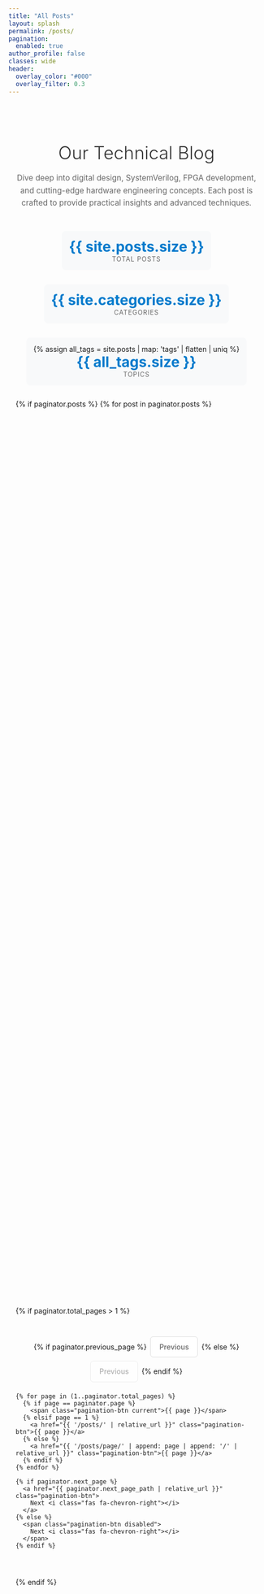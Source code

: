 ```yaml
---
title: "All Posts"
layout: splash
permalink: /posts/
pagination: 
  enabled: true
author_profile: false
classes: wide
header:
  overlay_color: "#000"
  overlay_filter: 0.3
---
```


<style>
/* Modern posts grid styling */
.posts-container {
  max-width: 1200px;
  margin: 0 auto;
  padding: 2em 1em;
}

.posts-header {
  text-align: center;
  margin-bottom: 3em;
}

.posts-header h1 {
  font-size: 2.5em;
  color: #333;
  margin-bottom: 0.5em;
  font-weight: 300;
}

.posts-header p {
  font-size: 1.1em;
  color: #666;
  max-width: 600px;
  margin: 0 auto;
  line-height: 1.6;
}

.posts-stats {
  display: flex;
  justify-content: center;
  gap: 2em;
  margin: 2em 0;
  flex-wrap: wrap;
}

.stat-item {
  text-align: center;
  padding: 1em;
  background: #f8f9fa;
  border-radius: 8px;
  min-width: 120px;
}

.stat-number {
  font-size: 2em;
  font-weight: bold;
  color: #007acc;
  display: block;
}

.stat-label {
  font-size: 0.9em;
  color: #666;
  text-transform: uppercase;
  letter-spacing: 1px;
}

.posts-grid {
  display: grid;
  grid-template-columns: repeat(auto-fit, minmax(350px, 1fr));
  gap: 2em;
  margin: 2em 0;
}

.post-card {
  background: #fff;
  border-radius: 12px;
  box-shadow: 0 4px 15px rgba(0,0,0,0.1);
  overflow: hidden;
  transition: transform 0.3s ease, box-shadow 0.3s ease;
  display: flex;
  flex-direction: column;
  height: 100%;
}

.post-card:hover {
  transform: translateY(-5px);
  box-shadow: 0 8px 25px rgba(0,0,0,0.15);
}

.post-image {
  position: relative;
  height: 200px;
  background: linear-gradient(135deg, #667eea 0%, #764ba2 100%);
  overflow: hidden;
}

.post-image img {
  width: 100%;
  height: 100%;
  object-fit: cover;
  transition: transform 0.3s ease;
}

.post-card:hover .post-image img {
  transform: scale(1.05);
}

.post-category-badge {
  position: absolute;
  bottom: 1em;
  left: 1em;
  background: rgba(255,255,255,0.95);
  color: #2E7D32;
  padding: 0.3em 0.8em;
  border-radius: 20px;
  font-size: 0.4em;
  font-weight: 600;
  text-decoration: none;
  transition: all 0.2s ease;
  border: 2px solid rgba(46,125,50,0.3);
  text-shadow: none;
}

.post-category-badge:hover {
  background: #2E7D32;
  color: white;
  text-decoration: none;
  border-color: #2E7D32;
  transform: translateY(-1px);
}

.post-content {
  padding: 1.5em;
  flex: 1;
  display: flex;
  flex-direction: column;
}

.post-title {
  font-size: 1.3em;
  font-weight: 600;
  line-height: 1.3;
  margin-bottom: 0.5em;
}

.post-title a {
  color: #333;
  text-decoration: none;
  transition: color 0.2s ease;
}

.post-title a:hover {
  color: #007acc;
  text-decoration: none;
}

.post-meta {
  display: flex;
  align-items: center;
  gap: 1em;
  margin-bottom: 1em;
  font-size: 0.9em;
  color: #666;
}

.post-date {
  display: flex;
  align-items: center;
  gap: 0.3em;
}

.post-excerpt {
  color: #666;
  line-height: 1.6;
  margin-bottom: 1.5em;
  flex: 1;
}

.post-tags {
  display: flex;
  flex-wrap: wrap;
  gap: 0.5em;
  margin-top: auto;
}

.post-tag {
  background: #f0f0f0;
  color: #666;
  padding: 0.2em 0.6em;
  border-radius: 12px;
  font-size: 0.8em;
  text-decoration: none;
  transition: all 0.2s ease;
}

.post-tag:hover {
  background: #007acc;
  color: white;
  text-decoration: none;
}

.read-more {
  display: inline-flex;
  align-items: center;
  gap: 0.5em;
  color: #007acc;
  font-weight: 500;
  text-decoration: none;
  margin-top: 1em;
  font-size: 0.9em;
  transition: gap 0.2s ease;
}

.read-more:hover {
  color: #0056b3;
  text-decoration: none;
  gap: 0.8em;
}

/* Modern pagination styling */
.modern-pagination {
  display: flex;
  justify-content: center;
  align-items: center;
  gap: 0.5em;
  margin: 3em 0;
  flex-wrap: wrap;
}

.pagination-btn {
  padding: 0.8em 1.2em;
  border: 1px solid #ddd;
  background: #fff;
  color: #666;
  text-decoration: none;
  border-radius: 6px;
  transition: all 0.2s ease;
  font-weight: 500;
  min-width: 44px;
  text-align: center;
}

.pagination-btn:hover {
  background: #007acc;
  color: white;
  border-color: #007acc;
  text-decoration: none;
}

.pagination-btn.current {
  background: #007acc;
  color: white;
  border-color: #007acc;
}

.pagination-btn.disabled {
  opacity: 0.5;
  cursor: not-allowed;
}

.pagination-btn.disabled:hover {
  background: #fff;
  color: #666;
  border-color: #ddd;
}

/* Loading animation */
.post-card {
  animation: fadeInUp 0.6s ease forwards;
  opacity: 0;
  transform: translateY(20px);
}

.post-card:nth-child(1) { animation-delay: 0.1s; }
.post-card:nth-child(2) { animation-delay: 0.2s; }
.post-card:nth-child(3) { animation-delay: 0.3s; }
.post-card:nth-child(4) { animation-delay: 0.4s; }
.post-card:nth-child(5) { animation-delay: 0.5s; }
.post-card:nth-child(6) { animation-delay: 0.6s; }

@keyframes fadeInUp {
  to {
    opacity: 1;
    transform: translateY(0);
  }
}

/* Responsive design */
@media (max-width: 768px) {
  .posts-container {
    padding: 1em 0.5em;
  }
  
  .posts-header h1 {
    font-size: 2em;
  }
  
  .posts-grid {
    grid-template-columns: 1fr;
    gap: 1.5em;
  }
  
  .post-image {
    height: 150px;
  }
  
  .posts-stats {
    gap: 1em;
  }
  
  .stat-item {
    min-width: 100px;
    padding: 0.8em;
  }
  
  .modern-pagination {
    gap: 0.3em;
  }
  
  .pagination-btn {
    padding: 0.6em 1em;
    font-size: 0.9em;
  }
}

@media (max-width: 480px) {
  .post-content {
    padding: 1em;
  }
  
  .post-title {
    font-size: 1.1em;
  }
  
  .posts-stats {
    flex-direction: column;
    align-items: center;
  }
}
</style>

<div class="posts-container">
  <div class="posts-header">
    <h1>Our Technical Blog</h1>
    <p>Dive deep into digital design, SystemVerilog, FPGA development, and cutting-edge hardware engineering concepts. Each post is crafted to provide practical insights and advanced techniques.</p>
  </div>

  <div class="posts-stats">
    <div class="stat-item">
      <span class="stat-number">{{ site.posts.size }}</span>
      <span class="stat-label">Total Posts</span>
    </div>
    <div class="stat-item">
      <span class="stat-number">{{ site.categories.size }}</span>
      <span class="stat-label">Categories</span>
    </div>
    <div class="stat-item">
      {% assign all_tags = site.posts | map: 'tags' | flatten | uniq %}
      <span class="stat-number">{{ all_tags.size }}</span>
      <span class="stat-label">Topics</span>
    </div>
  </div>

  <div class="posts-grid">
    {% if paginator.posts %}
      {% for post in paginator.posts %}
        <article class="post-card">
          <div class="post-image">
            {% if post.header.teaser %}
              <img src="{{ post.header.teaser | relative_url }}" alt="{{ post.title }}">
            {% else %}
              <div style="width: 100%; height: 100%; background: linear-gradient(135deg, #4CAF50 0%, #2E7D32 100%); display: flex; align-items: center; justify-content: center;">
                <i class="fas fa-microchip" style="font-size: 3em; color: rgba(255,255,255,0.8);"></i>
              </div>
            {% endif %}
            {% if post.categories.first %}
              <a href="/categories/#{{ post.categories.first | slugify }}" class="post-category-badge">
                {{ post.categories.first }}
              </a>
            {% endif %}
          </div>
          
          <div class="post-content">
            <h2 class="post-title">
              <a href="{{ post.url | relative_url }}">{{ post.title }}</a>
            </h2>
            
            <div class="post-meta">
              <div class="post-date">
                <i class="fas fa-calendar-alt"></i>
                {{ post.date | date: "%B %d, %Y" }}
              </div>
              <div class="post-read-time">
                <i class="fas fa-clock"></i>
                {% assign words = post.content | number_of_words %}
                {% if words < 180 %}
                  1 min read
                {% else %}
                  {{ words | divided_by: 180 }} min read
                {% endif %}
              </div>
            </div>
            
            {% if post.excerpt %}
              <div class="post-excerpt">
                {{ post.excerpt | strip_html | truncatewords: 25 }}
              </div>
            {% endif %}
            
            <div class="post-tags">
              {% for tag in post.tags limit: 4 %}
                <a href="/tags/#{{ tag | slugify }}" class="post-tag">{{ tag }}</a>
              {% endfor %}
            </div>
            
            <a href="{{ post.url | relative_url }}" class="read-more">
              Read More <i class="fas fa-arrow-right"></i>
            </a>
          </div>
        </article>
      {% endfor %}
    {% else %}
      {% for post in site.posts %}
        <article class="post-card">
          <div class="post-image">
            {% if post.header.teaser %}
              <img src="{{ post.header.teaser | relative_url }}" alt="{{ post.title }}">
            {% else %}
              <div style="width: 100%; height: 100%; background: linear-gradient(135deg, #4CAF50 0%, #2E7D32 100%); display: flex; align-items: center; justify-content: center;">
                <i class="fas fa-microchip" style="font-size: 3em; color: rgba(255,255,255,0.8);"></i>
              </div>
            {% endif %}
            {% if post.categories.first %}
              <a href="/categories/#{{ post.categories.first | slugify }}" class="post-category-badge">
                {{ post.categories.first }}
              </a>
            {% endif %}
          </div>
          
          <div class="post-content">
            <h2 class="post-title">
              <a href="{{ post.url | relative_url }}">{{ post.title }}</a>
            </h2>
            
            <div class="post-meta">
              <div class="post-date">
                <i class="fas fa-calendar-alt"></i>
                {{ post.date | date: "%B %d, %Y" }}
              </div>
              <div class="post-read-time">
                <i class="fas fa-clock"></i>
                {% assign words = post.content | number_of_words %}
                {% if words < 180 %}
                  1 min read
                {% else %}
                  {{ words | divided_by: 180 }} min read
                {% endif %}
              </div>
            </div>
            
            {% if post.excerpt %}
              <div class="post-excerpt">
                {{ post.excerpt | strip_html | truncatewords: 25 }}
              </div>
            {% endif %}
            
            <div class="post-tags">
              {% for tag in post.tags limit: 4 %}
                <a href="/tags/#{{ tag | slugify }}" class="post-tag">{{ tag }}</a>
              {% endfor %}
            </div>
            
            <a href="{{ post.url | relative_url }}" class="read-more">
              Read More <i class="fas fa-arrow-right"></i>
            </a>
          </div>
        </article>
      {% endfor %}
    {% endif %}
  </div>

  <!-- Modern Pagination -->
  {% if paginator.total_pages > 1 %}
  <nav class="modern-pagination">
    {% if paginator.previous_page %}
      <a href="{{ paginator.previous_page_path | relative_url }}" class="pagination-btn">
        <i class="fas fa-chevron-left"></i> Previous
      </a>
    {% else %}
      <span class="pagination-btn disabled">
        <i class="fas fa-chevron-left"></i> Previous
      </span>
    {% endif %}
    
    {% for page in (1..paginator.total_pages) %}
      {% if page == paginator.page %}
        <span class="pagination-btn current">{{ page }}</span>
      {% elsif page == 1 %}
        <a href="{{ '/posts/' | relative_url }}" class="pagination-btn">{{ page }}</a>
      {% else %}
        <a href="{{ '/posts/page/' | append: page | append: '/' | relative_url }}" class="pagination-btn">{{ page }}</a>
      {% endif %}
    {% endfor %}
    
    {% if paginator.next_page %}
      <a href="{{ paginator.next_page_path | relative_url }}" class="pagination-btn">
        Next <i class="fas fa-chevron-right"></i>
      </a>
    {% else %}
      <span class="pagination-btn disabled">
        Next <i class="fas fa-chevron-right"></i>
      </span>
    {% endif %}
  </nav>
  {% endif %}
</div>
